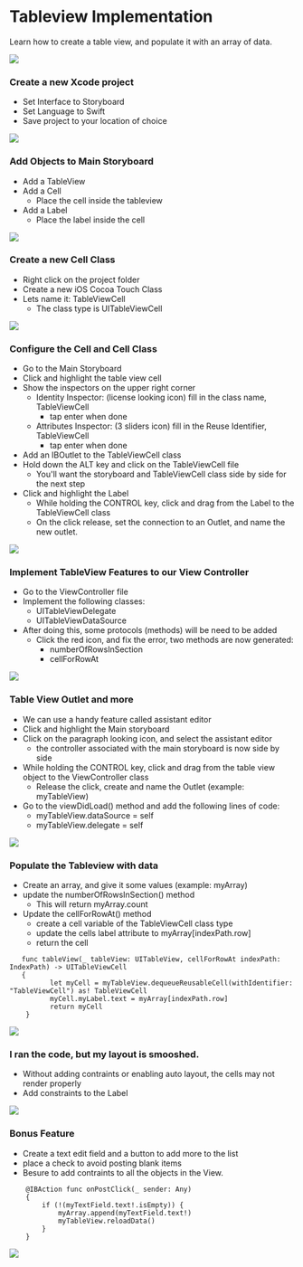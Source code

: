 # Tableview Implementation
Learn how to create a table view, and populate it with an array of data.

<img src="https://github.com/dcond007/iOS-Introduction/blob/main/TableViewGIFs/bonusDemo.gif">


### Create a new Xcode project
* Set Interface to Storyboard
* Set Language to Swift
* Save project to your location of choice
<img src="https://github.com/dcond007/iOS-Introduction/blob/main/TableViewGIFs/createAProject.gif">



### Add Objects to Main Storyboard
* Add a TableView
* Add a Cell
  * Place the cell inside the tableview
* Add a Label
  * Place the label inside the cell
<img src="https://github.com/dcond007/iOS-Introduction/blob/main/TableViewGIFs/addObjects.gif">



### Create a new Cell Class
* Right click on the project folder
* Create a new iOS Cocoa Touch Class
* Lets name it: TableViewCell
  * The class type is UITableViewCell
<img src="https://github.com/dcond007/iOS-Introduction/blob/main/TableViewGIFs/createCellClass.gif">



### Configure the Cell and Cell Class
* Go to the Main Storyboard
* Click and highlight the table view cell
* Show the inspectors on the upper right corner
  * Identity Inspector: (license looking icon) fill in the class name, TableViewCell
    * tap enter when done
  * Attributes Inspector: (3 sliders icon) fill in the Reuse Identifier, TableViewCell
    * tap enter when done
* Add an IBOutlet to the TableViewCell class
* Hold down the ALT key and click on the TableViewCell file
  * You'll want the storyboard and TableViewCell class side by side for the next step
* Click and highlight the Label
  * While holding the CONTROL key, click and drag from the Label to the TableViewCell class
  * On the click release, set the connection to an Outlet, and name the new outlet. 
<img src="https://github.com/dcond007/iOS-Introduction/blob/main/TableViewGIFs/configureCellClass.gif">

### Implement TableView Features to our View Controller
* Go to the ViewController file
* Implement the following classes:
  * UITableViewDelegate
  * UITableViewDataSource
* After doing this, some protocols (methods) will be need to be added
  * Click the red icon, and fix the error, two methods are now generated:
    * numberOfRowsInSection
    * cellForRowAt
<img src="https://github.com/dcond007/iOS-Introduction/blob/main/TableViewGIFs/implementClasses.gif">



### Table View Outlet and more
* We can use a handy feature called assistant editor
* Click and highlight the Main storyboard
* Click on the paragraph looking icon, and select the assistant editor
  * the controller associated with the main storyboard is now side by side
* While holding the CONTROL key, click and drag from the table view object to the ViewController class
  * Release the click, create and name the Outlet (example: myTableView)
* Go to the viewDidLoad() method and add the following lines of code:
  * myTableView.dataSource = self
  * myTableView.delegate = self
<img src="https://github.com/dcond007/iOS-Introduction/blob/main/TableViewGIFs/tableViewAndMore.gif">



### Populate the Tableview with data
* Create an array, and give it some values (example: myArray)
* update the numberOfRowsInSection() method
  * This will return myArray.count
* Update the cellForRowAt() method
  * create a cell variable of the TableViewCell class type
  * update the cells label attribute to myArray[indexPath.row]
  * return the cell
``` 
   func tableView(_ tableView: UITableView, cellForRowAt indexPath: IndexPath) -> UITableViewCell 
   {
          let myCell = myTableView.dequeueReusableCell(withIdentifier: "TableViewCell") as! TableViewCell
          myCell.myLabel.text = myArray[indexPath.row]
          return myCell
    }
```
<img src="https://github.com/dcond007/iOS-Introduction/blob/main/TableViewGIFs/giveTableViewData.gif">



### I ran the code, but my layout is smooshed.
* Without adding contraints or enabling auto layout, the cells may not render properly
* Add constraints to the Label
<img src="https://github.com/dcond007/iOS-Introduction/blob/main/TableViewGIFs/doesItRun.gif">



### Bonus Feature
* Create a text edit field and a button to add more to the list
* place a check to avoid posting blank items
* Besure to add contraints to all the objects in the View.
``` 
    @IBAction func onPostClick(_ sender: Any) 
    {  
        if (!(myTextField.text!.isEmpty)) {
            myArray.append(myTextField.text!)
            myTableView.reloadData()
        }
    }
```
<img src="https://github.com/dcond007/iOS-Introduction/blob/main/TableViewGIFs/bonus.gif">
